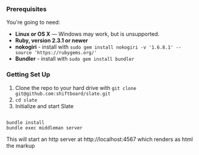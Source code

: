 ### Prerequisites

You're going to need:

 - **Linux or OS X** — Windows may work, but is unsupported.
 - **Ruby, version 2.3.1 or newer**
 - **nokogiri** - install with `sudo gem install nokogiri -v '1.6.8.1' --source 'https://rubygems.org/'`
 - **Bundler** - install with `sudo gem install bundler`

### Getting Set Up

1. Clone the repo to your hard drive with `git clone git@github.com:shiftboard/slate.git`
2. `cd slate`
3. Initialize and start Slate

```shell

bundle install
bundle exec middleman server
```

This will start an http server at http://localhost:4567 which renders
as html the markup

